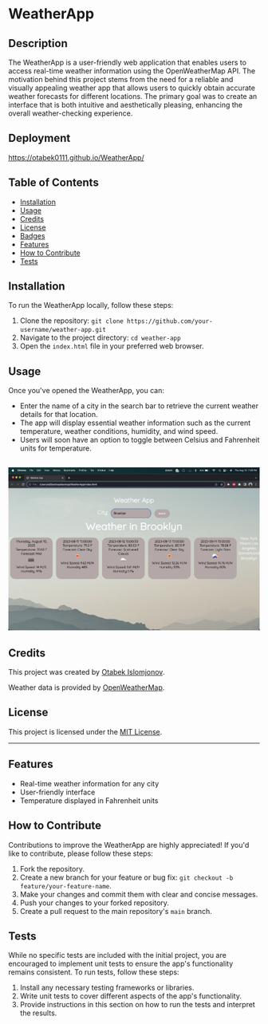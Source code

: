 # WeatherApp

## Description

The WeatherApp is a user-friendly web application that enables users to access real-time weather information using the OpenWeatherMap API. The motivation behind this project stems from the need for a reliable and visually appealing weather app that allows users to quickly obtain accurate weather forecasts for different locations. The primary goal was to create an interface that is both intuitive and aesthetically pleasing, enhancing the overall weather-checking experience.

## Deployment 
https://otabek0111.github.io/WeatherApp/ 

## Table of Contents

- [Installation](#installation)
- [Usage](#usage)
- [Credits](#credits)
- [License](#license)
- [Badges](#badges)
- [Features](#features)
- [How to Contribute](#how-to-contribute)
- [Tests](#tests)

## Installation

To run the WeatherApp locally, follow these steps:

1. Clone the repository: `git clone https://github.com/your-username/weather-app.git`
2. Navigate to the project directory: `cd weather-app`
3. Open the `index.html` file in your preferred web browser.

## Usage

Once you've opened the WeatherApp, you can:

- Enter the name of a city in the search bar to retrieve the current weather details for that location.
- The app will display essential weather information such as the current temperature, weather conditions, humidity, and wind speed.
- Users will soon have an option to toggle between Celsius and Fahrenheit units for temperature.

##

![WeatherApp Screenshot](./assets/css/Demo.png)

## Credits

This project was created by [Otabek Islomjonov](https://github.com/otabek0111).

Weather data is provided by [OpenWeatherMap](https://openweathermap.org/).

## License

This project is licensed under the [MIT License](https://opensource.org/licenses/MIT).

---

## Features

- Real-time weather information for any city
- User-friendly interface
- Temperature displayed in Fahrenheit units

## How to Contribute

Contributions to improve the WeatherApp are highly appreciated! If you'd like to contribute, please follow these steps:

1. Fork the repository.
2. Create a new branch for your feature or bug fix: `git checkout -b feature/your-feature-name`.
3. Make your changes and commit them with clear and concise messages.
4. Push your changes to your forked repository.
5. Create a pull request to the main repository's `main` branch.

## Tests

While no specific tests are included with the initial project, you are encouraged to implement unit tests to ensure the app's functionality remains consistent. To run tests, follow these steps:

1. Install any necessary testing frameworks or libraries.
2. Write unit tests to cover different aspects of the app's functionality.
3. Provide instructions in this section on how to run the tests and interpret the results.
